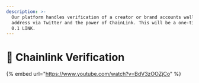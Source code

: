 ```yaml
---
description: >-
  Our platform handles verification of a creator or brand accounts wallet
  address via Twitter and the power of ChainLink. This will be a one-time fee of
  0.1 LINK.
---
```


# 🐥 Chainlink Verification

{% embed url="https://www.youtube.com/watch?v=BdV3zOOZjCo" %}



